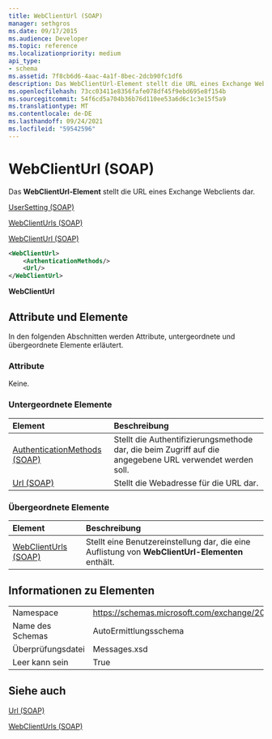 ```yaml
---
title: WebClientUrl (SOAP)
manager: sethgros
ms.date: 09/17/2015
ms.audience: Developer
ms.topic: reference
ms.localizationpriority: medium
api_type:
- schema
ms.assetid: 7f8cb6d6-4aac-4a1f-8bec-2dcb90fc1df6
description: Das WebClientUrl-Element stellt die URL eines Exchange Webclients dar.
ms.openlocfilehash: 73cc03411e8356fafe078df45f9ebd695e8f154b
ms.sourcegitcommit: 54f6cd5a704b36b76d110ee53a6d6c1c3e15f5a9
ms.translationtype: MT
ms.contentlocale: de-DE
ms.lasthandoff: 09/24/2021
ms.locfileid: "59542596"
---
```

# <a name="webclienturl-soap"></a>WebClientUrl (SOAP)

Das **WebClientUrl-Element** stellt die URL eines Exchange Webclients dar. 
  
[UserSetting (SOAP)](usersetting-soap.md)
  
[WebClientUrls (SOAP)](webclienturls-soap.md)
  
[WebClientUrl (SOAP)](webclienturl-soap.md)
  
```XML
<WebClientUrl>
    <AuthenticationMethods/>
    <Url/>
</WebClientUrl>
```

 **WebClientUrl**
## <a name="attributes-and-elements"></a>Attribute und Elemente

In den folgenden Abschnitten werden Attribute, untergeordnete und übergeordnete Elemente erläutert.
  
### <a name="attributes"></a>Attribute

Keine.
  
### <a name="child-elements"></a>Untergeordnete Elemente

|**Element**|**Beschreibung**|
|:-----|:-----|
|[AuthenticationMethods (SOAP)](authenticationmethods-soap.md) <br/> |Stellt die Authentifizierungsmethode dar, die beim Zugriff auf die angegebene URL verwendet werden soll.  <br/> |
|[Url (SOAP)](url-soap.md) <br/> |Stellt die Webadresse für die URL dar.  <br/> |
   
### <a name="parent-elements"></a>Übergeordnete Elemente

|**Element**|**Beschreibung**|
|:-----|:-----|
|[WebClientUrls (SOAP)](webclienturls-soap.md) <br/> |Stellt eine Benutzereinstellung dar, die eine Auflistung von **WebClientUrl-Elementen** enthält.  <br/> |
   
## <a name="element-information"></a>Informationen zu Elementen

|||
|:-----|:-----|
|Namespace  <br/> |https://schemas.microsoft.com/exchange/2010/Autodiscover  <br/> |
|Name des Schemas  <br/> |AutoErmittlungsschema  <br/> |
|Überprüfungsdatei  <br/> |Messages.xsd  <br/> |
|Leer kann sein  <br/> |True  <br/> |
   
## <a name="see-also"></a>Siehe auch



[Url (SOAP)](url-soap.md)
  
[WebClientUrls (SOAP)](webclienturls-soap.md)

